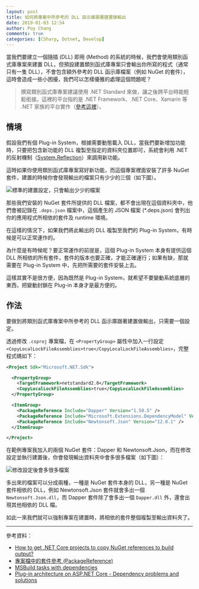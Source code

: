 ```yaml
---
layout: post
title: 如何將專案中所參考的 DLL 函示庫跟著建置做輸出
date: 2019-01-03 12:54
author: Poy Chang
comments: true
categories: [CSharp, Dotnet, Develop]
---
```


當我們要建立一個隨插 (DLL) 即用 (Method) 的系統的時候，我們會使用類別函式庫專案來建置 DLL，但預設建置類別函式庫專案只會輸出你所寫的程式（通常只有一隻 DLL），不會包含額外參考的 DLL 函示庫檔案（例如 NuGet 的套件），這時會造成一些小困擾，我們可以怎樣優雅的處理這個問題呢？

>撰寫類別函式庫專案建議使用 .NET Standard 來做，讓之後跨平台時能輕鬆銜接。這裡的平台指的是 .NET Framework、.NET Core、Xamarin 等 .NET 家族的平台實作（[參考這裡](https://docs.microsoft.com/zh-tw/dotnet/standard/net-standard?WT.mc_id=DT-MVP-5003022#net-implementation-support)）。

## 情境

假設我們有個 Plug-in System，根據需要動態載入 DLL，當我們要新增加功能時，只要把包含新功能的 DLL 複製至指定的資料夾位置即可，系統會利用 .NET 的反射機制（[System.Reflection](https://docs.microsoft.com/zh-tw/dotnet/framework/reflection-and-codedom/reflection?WT.mc_id=DT-MVP-5003022)）來調用新功能。

這時如果你使用類別函式庫專案寫好新功能，而這個專案裡面安裝了許多 NuGet 套件，建置的時候你會發現輸出的檔案只有少少的三個（如下圖）。

![標準的建置設定，只會輸出少少的檔案](https://i.imgur.com/AqO3RnK.png)

那些我們安裝的 NuGet 套件所提供的 DLL 檔案，都不會出現在這個資料夾中，他們會被記錄在 `.deps.json` 檔案中，這個產生的 JSON 檔案 (*.deps.json) 會列出你的應用程式所相依的套件及 runtime 環境。

在這樣的情況下，如果我們將此輸出的 DLL 複製至我們的 Plug-in System，有時候是可以正常運作的。

為什麼是有時候呢？要正常運作的前提是，這個 Plug-in System 本身有提供這個 DLL 所相依的所有套件，套件的版本也要正確，才能正確運行；如果有缺，那就需要在 Plug-in System 中，先把所需要的套件安裝上去。

這樣其實不是很方便，因為既然是 Plug-in System，就希望不要變動系統底層的東西，把變動封鎖在 Plug-in 本身才是最方便的。

## 作法

要做到將類別函式庫專案中所參考的 DLL 函示庫跟著建置做輸出，只需要一個設定。

透過修改 `.csproj` 專案檔，在 `<PropertyGroup>` 屬性中加入一行設定 `<CopyLocalLockFileAssemblies>true</CopyLocalLockFileAssemblies>`，完整程式碼如下：

```xml
<Project Sdk="Microsoft.NET.Sdk">

  <PropertyGroup>
    <TargetFramework>netstandard2.0</TargetFramework>
    <CopyLocalLockFileAssemblies>true</CopyLocalLockFileAssemblies>
  </PropertyGroup>

  <ItemGroup>
    <PackageReference Include="Dapper" Version="1.50.5" />
    <PackageReference Include="Microsoft.Extensions.DependencyModel" Version="2.1.0" />
    <PackageReference Include="Newtonsoft.Json" Version="12.0.1" />
  </ItemGroup>

</Project>
```

在範例專案我加入的兩個 NuGet 套件：Dapper 和 Newtonsoft.Json，而在修改設定並執行建置後，你會發現輸出資料夾中會多很多檔案（如下圖）：

![修改設定後會多很多檔案](https://i.imgur.com/7f2ZRu5.png)

多出來的檔案可以分成兩種，一種是 NuGet 套件本身的 DLL，另一種是 NuGet 套件相依的 DLL，例如 Newtonsoft.Json 套件就會多出一個 `Newtonsoft.Json.dll`，而 Dapper 套件除了會多出一個 `Dapper.dll` 外，還會出現其他相依的 DLL 檔。

如此一來我們就可以強制專案在建置時，將相依的套件整個複製至輸出資料夾了。

----------

參考資料：

* [How to get .NET Core projects to copy NuGet references to build output?](https://stackoverflow.com/questions/43837638/how-to-get-net-core-projects-to-copy-nuget-references-to-build-output)
* [專案檔中的套件參考 (PackageReference)](https://docs.microsoft.com/zh-tw/nuget/consume-packages/package-references-in-project-files?WT.mc_id=DT-MVP-5003022)
* [MSBuild tasks with dependencies](https://natemcmaster.com/blog/2017/11/11/msbuild-task-with-dependencies/)
* [Plug-in architecture on ASP.NET Core - Dependency problems and solutions](https://thienn.com/plug-in-architecture-on-aspnetcore-dependency-problems-solutions/)
